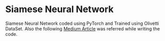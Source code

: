 # Siamese Neural Network
Siamese Neural Network coded using PyTorch and Trained using Olivetti DataSet.
Also the following [Medium Article](https://medium.com/wicds/face-recognition-using-siamese-networks-84d6f2e54ea4) was referred while writing the code.
